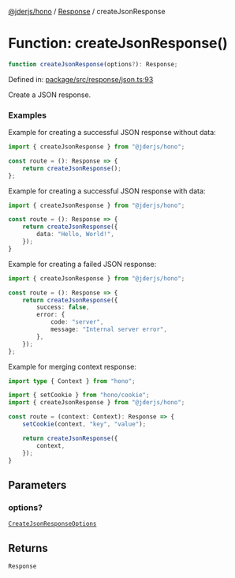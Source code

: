 [@jderjs/hono](../../README.md) / [Response](../README.md) / createJsonResponse

# Function: createJsonResponse()

```ts
function createJsonResponse(options?): Response;
```

Defined in: [package/src/response/json.ts:93](https://github.com/jder-std/hono/blob/74d7763c44e1d14d82209dadd03223da473b2ce4/package/src/response/json.ts#L93)

Create a JSON response.

### Examples

Example for creating a successful JSON response without data:

```ts
import { createJsonResponse } from "@jderjs/hono";

const route = (): Response => {
    return createJsonResponse();
};
```

Example for creating a successful JSON response with data:

```ts
import { createJsonResponse } from "@jderjs/hono";

const route = (): Response => {
    return createJsonResponse({
        data: "Hello, World!",
    });
}
```

Example for creating a failed JSON response:

```ts
import { createJsonResponse } from "@jderjs/hono";

const route = (): Response => {
    return createJsonResponse({
        success: false,
        error: {
            code: "server",
            message: "Internal server error",
        },
    });
};
```

Example for merging context response:

```ts
import type { Context } from "hono";

import { setCookie } from "hono/cookie";
import { createJsonResponse } from "@jderjs/hono";

const route = (context: Context): Response => {
    setCookie(context, "key", "value");

    return createJsonResponse({
        context,
    });
}
```

## Parameters

### options?

[`CreateJsonResponseOptions`](../type-aliases/CreateJsonResponseOptions.md)

## Returns

`Response`
